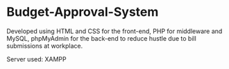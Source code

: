 # Budget-Approval-System
Developed using HTML and CSS for the front-end, PHP for middleware and MySQL, phpMyAdmin for the back-end to reduce hustle due to bill submissions at workplace.

Server used: XAMPP
